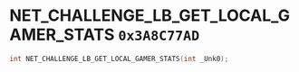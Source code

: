 # NET_CHALLENGE_LB_GET_LOCAL_GAMER_STATS `0x3A8C77AD`

```cpp
int NET_CHALLENGE_LB_GET_LOCAL_GAMER_STATS(int _Unk0);
```